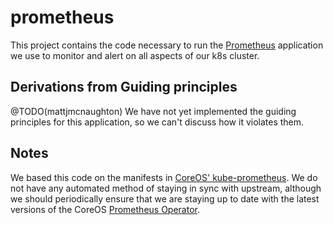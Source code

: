 # prometheus

This project contains the code necessary to run the
[Prometheus](https://prometheus.io) application we use to monitor and alert on
all aspects of our k8s cluster.

## Derivations from Guiding principles

@TODO(mattjmcnaughton) We have not yet implemented the guiding principles for
this application, so we can't discuss how it violates them.

## Notes

We based this code on the manifests in [CoreOS'
kube-prometheus](https://github.com/coreos/prometheus-operator/tree/master/contrib/kube-prometheus/manifests).
We do not have any automated method of staying in sync with upstream, although
we should periodically ensure that we are staying up to date with the latest
versions of the CoreOS [Prometheus
Operator](https://github.com/coreos/prometheus-operator).
